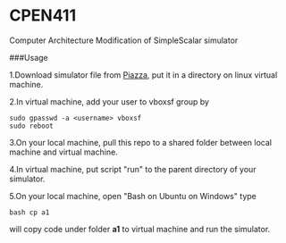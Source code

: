 # CPEN411
Computer Architecture
Modification of SimpleScalar simulator

###Usage

1.Download simulator file from [Piazza](https://piazza.com/ubc.ca/winterterm12016/cpen411/resources), put it in a directory on linux virtual machine.

2.In virtual machine, add your user to vboxsf group by

```shell
sudo gpasswd -a <username> vboxsf
sudo reboot
```

3.On your local machine, pull this repo to a shared folder between local machine and virtual machine.

4.In virtual machine, put script "run" to the parent directory of your simulator.

5.On your local machine, open "Bash on Ubuntu on Windows" type
```shell
bash cp a1
```

will copy code under folder **a1** to virtual machine and run the simulator. 
